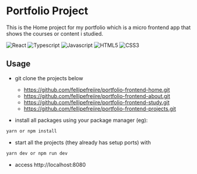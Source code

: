 # Portfolio Project

This is the Home project for my portfolio which is a micro frontend app that shows the courses or content i studied.

<!-- PROJECT SHIELDS -->
![React][react-shield]
![Typescript][typescript-shield]
![Javascript][javascript-shield]
![HTML5][html5-shield]
![CSS3][css3-shield]


## Usage

- git clone the projects below
  - https://github.com/fellipefreiire/portfolio-frontend-home.git
  - https://github.com/fellipefreiire/portfolio-frontend-about.git
  - https://github.com/fellipefreiire/portfolio-frontend-study.git
  - https://github.com/fellipefreiire/portfolio-frontend-projects.git

- install all packages using your package manager (eg):
```javascript
yarn or npm install
```

- start all the projects (they already has setup ports) with
```javascript
yarn dev or npm run dev
```

- access http://localhost:8080


<!-- PROJECT SHIELDS -->
[react-shield]: https://img.shields.io/badge/-React-black.svg?logo=react&colorB=20232a&logoColor=61dafb
[html5-shield]: https://img.shields.io/badge/-HTML5-black.svg?logo=html5&colorB=E34F26&logoColor=white
[css3-shield]: https://img.shields.io/badge/-CSS3-black.svg?logo=css3&colorB=1572B6&logoColor=white
[sass-shield]: https://img.shields.io/badge/-SASS-black.svg?logo=sass&colorB=CC6699&logoColor=white
[angular-shield]: https://img.shields.io/badge/-Angular-black.svg?logo=angular&colorB=DD0031&logoColor=white
[java-shield]: https://img.shields.io/badge/-Java-black.svg?logoColor=white&logo=java&&colorB=007396
[javascript-shield]: https://img.shields.io/badge/-JavaScript-black.svg?logoColor=white&logo=javascript&&colorB=F7DF1E
[typescript-shield]: https://img.shields.io/badge/-TypeScript-black.svg?logoColor=white&logo=typescript&&colorB=007ACC
[jquery-shield]: https://img.shields.io/badge/-jQuery-white.svg?logo=jquery&colorB=0769AD&logoColor=white
[spring-shield]: https://img.shields.io/badge/-Spring-white.svg?logo=spring&colorB=6DB33F&logoColor=white
[flutter-shield]: https://img.shields.io/badge/-Flutter-white.svg?logo=flutter&logoColor=white&colorB=02569B
[android-shield]: https://img.shields.io/badge/-Android-white.svg?logo=android&logoColor=white&colorB=3DDC84
[apple-shield]: https://img.shields.io/badge/-Apple-white.svg?logo=apple&logoColor=white&colorB=999999